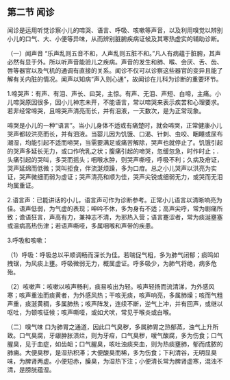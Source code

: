 ## 第二节 闻诊

闻诊是运用听觉诊察小儿的啼哭、语言、呼吸、咳嗽等声音，以及利用嗅觉以辨别小儿的口气、大、小便等异味，从而辨别脏腑疾病证候及其寒热虚实的辅助诊断。

（一）闻声音 “乐声乱则五音不和，人声乱则五脏不和。”凡人有病蕴于脏腑，其声必然有显于外。所以听声音能验儿之疾病。声音的发生和肺、喉、会厌、舌、齿、唇等器官以及气机的通调有直接的关系。闻诊不仅可以诊察这些器官的变异且能了解有关内脏的情况。闻声以知病“声入则心通”，故闻诊在儿科为诊断的重要环节。

1.啼哭声：有声、有泪、声长、曰哭，主惊。有声、无泪、声短、白啼，主痛。小儿啼哭原因很多，因小儿神志未开，不能语言，常以啼哭来表示疾苦和心理要求。若非经常啼哭，且啼哭声清亮而长，并有泪液，一天数次，是为正常现象。

啼哭是小儿的一种“语言”。当小儿身体不适或有痛楚时，就会啼哭，正常健康小儿哭声都较洪亮而长，并有泪液。当婴儿因为饥饿、口渴、针刺、虫咬、睏睡或尿布潮湿，均能引起不适而啼哭，当需要满足或痛苦解除，哭声也就停止了。饥饿引起的哭声多延长无力，或口作吮乳之状；腹痛引起的啼哭，忽缓忽急，时作时止；.头痛引起的哭叫，多哭而摇头；咽喉水肿，则哭声嘶哑，呼吸不利；久病及疳证，哭声延绵而低微；哭叫拒食，伴流涎烦躁，多为口疳。总之小儿哭声以洪亮为实证，哭声微细而弱为虚证；哭声清亮和顺为佳，哭声尖锐或细弱无力，或哭而无泪均属重证。

2.语言声：已能讲话的小儿，语言声可作为诊断参考。正常小儿语言以清晰响亮为佳。语声低弱，为气虚的表现；呻吟不休，多为身有不适；高声尖呼，常为剧痛所致；谵语狂言，声高有力，兼神志不清，为邪热入营；语言蹇涩者，常为痰涎壅塞或温病高热伤津；若语声嘶哑，多属咽喉和声带的疾患。

3.呼吸和咳嗽：

（1）呼吸：呼吸总以平顺调畅而深长为佳。若喘促气粗，多为肺气闭郁；痰鸣如拽锯，为风痰上壅。呼吸微弱无力，概属虚证。呼多吸少，为肺气将绝，病多危殆。

（2）咳嗽声：咳嗽以咳声畅利，痰易咳出为轻。咳声轻扬而流清涕，为外感风寒；咳声重浊而痰黄者，为外感风热；干咳无痰，咳声响亮，多属肺燥；咳而气粗声重，痰涎黄稠，多属肺热；咳声阵发，连续不断，逆气上冲，并有回声，或继以呕吐，为顿咳征候；咳声嘶哑，或如犬吠，常见于喉炎或白喉。

（二）嗅气味 口为肺胃之通道，因此口气臭秽，多属肺胃之热郁蒸，浊气上升所致。口气臭腐，牙龈肿胀溃烂，则为牙疳，口气臭秽，嗳气酸腐，多为伤食；口气腥臭，见于血症，如齿衄；口气腥臭，咳吐浊痰夹血，则为热痰壅肺，郁而成脓的肺痈。大便臭秽，是湿热积滞；大便酸臭而稀，多为伤食；下利清谷，无明显臭味，为脾肾两虚。小便短赤，臊臭，为湿热下注；小便清长常为脾肾虚寒，混浊不清，是膀胱蕴湿。
